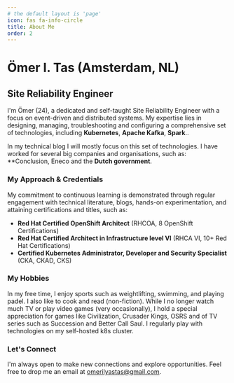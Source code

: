 ```yaml
---
# the default layout is 'page'
icon: fas fa-info-circle
title: About Me
order: 2
---
```


# Ömer I. Tas  (Amsterdam, NL)

## Site Reliability Engineer

I'm Ömer (24), a dedicated and self-taught Site Reliability Engineer with a focus on event-driven and distributed systems. My expertise lies in designing, managing, troubleshooting and configuring a comprehensive set of technologies, including **Kubernetes**, **Apache Kafka**, **Spark**..


In my technical blog I will mostly focus on this set of technologies. I have worked for several big companies and organisations, such as: **Conclusion, Eneco and the **Dutch government**.

### My Approach & Credentials

My commitment to continuous learning is demonstrated through regular engagement with technical literature, blogs, hands-on experimentation, and attaining certifications and titles, such as: 
- **Red Hat Certified OpenShift Architect** (RHCOA, 8 OpenShift Certifications)
- **Red Hat Certified Architect in Infrastructure level VI** (RHCA VI, 10+ Red Hat Certifications)
- **Certified Kubernetes Administrator, Developer and Security Specialist** (CKA, CKAD, CKS) 

### My Hobbies

In my free time, I enjoy sports such as weightlifting, swimming, and playing padel. I also like to cook and read (non-fiction). While I no longer watch much TV or play video games (very occasionally), I hold a special appreciation for games like Civilization, Crusader Kings, OSRS and of TV series such as Succession and Better Call Saul. I regularly play with technologies on my self-hosted k8s cluster.

### Let's Connect

I'm always open to make new connections and explore opportunities. Feel free to drop me an email at omerilyastas@gmail.com. 
